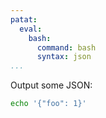 ```yaml
---
patat:
  eval:
    bash:
      command: bash
      syntax: json
...
```


Output some JSON:

```bash
echo '{"foo": 1}'
```

